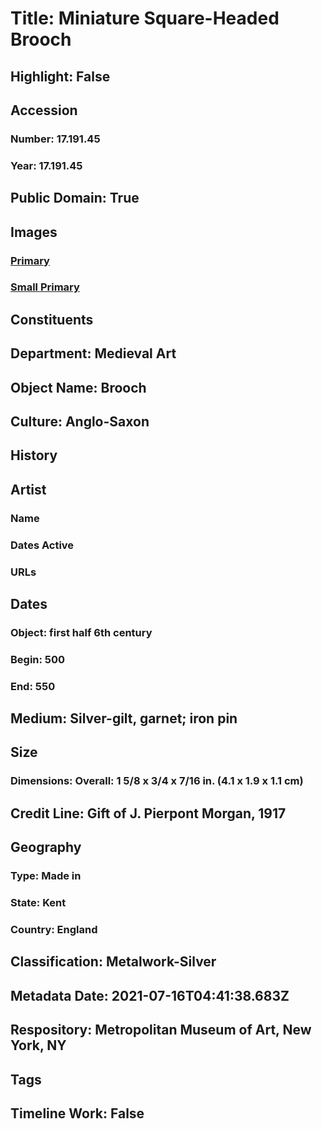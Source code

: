 # Title: Miniature Square-Headed Brooch
## Highlight: False
## Accession
### Number: 17.191.45
### Year: 17.191.45
## Public Domain: True
## Images
### [Primary](https://images.metmuseum.org/CRDImages/md/original/DP30022.jpg)
### [Small Primary](https://images.metmuseum.org/CRDImages/md/web-large/DP30022.jpg)
## Constituents
## Department: Medieval Art
## Object Name: Brooch
## Culture: Anglo-Saxon
## History
## Artist
### Name
### Dates Active
### URLs
## Dates
### Object: first half 6th century
### Begin: 500
### End: 550
## Medium: Silver-gilt, garnet; iron pin
## Size
### Dimensions: Overall: 1 5/8 x 3/4 x 7/16 in. (4.1 x 1.9 x 1.1 cm)
## Credit Line: Gift of J. Pierpont Morgan, 1917
## Geography
### Type: Made in
### State: Kent
### Country: England
## Classification: Metalwork-Silver
## Metadata Date: 2021-07-16T04:41:38.683Z
## Respository: Metropolitan Museum of Art, New York, NY
## Tags
## Timeline Work: False